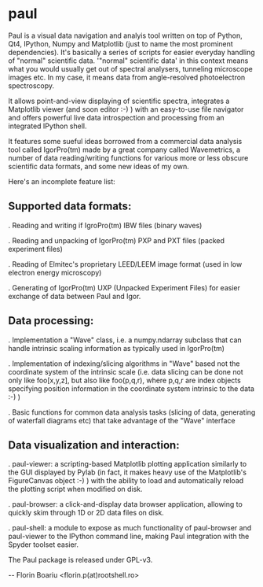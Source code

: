 paul
====

Paul is a visual data navigation and analyis tool written on top of Python,
Qt4, IPython, Numpy and Matplotlib (just to name the most prominent
dependencies). It's basically a series of scripts for easier everyday
handling of "normal" scientific data. '"normal" scientific data'
in this context means what you would usually get out of spectral
analysers, tunneling microscope images etc. In my case, it means
data from angle-resolved photoelectron spectroscopy.

It allows point-and-view displaying of scientific spectra, integrates
a Matplotlib viewer (and soon editor :-) ) with an easy-to-use file
navigator and offers powerful live data introspection and processing
from an integrated IPython shell.

It features some sueful ideas borrowed from a commercial data analysis 
tool called IgorPro(tm) made by a great company called Wavemetrics,
a number of data reading/writing functions for various more or less
obscure scientific data formats, and some new ideas of my own.

Here's an incomplete feature list:


Supported data formats:
-----------------------

  . Reading and writing if IgroPro(tm) IBW files (binary waves)

  . Reading and unpacking of IgorPro(tm) PXP and PXT
    files (packed experiment files)

  . Reading of Elmitec's proprietary LEED/LEEM image format
    (used in low electron energy microscopy)

  . Generating of IgorPro(tm) UXP (Unpacked Experiment Files)
    for easier exchange of data between Paul and Igor.


Data processing:
----------------

  . Implementation a "Wave" class, i.e. a numpy.ndarray subclass
    that can handle intrinsic scaling information as typically
    used in IgorPro(tm)

  . Implementation of indexing/slicing algorithms in "Wave" based
    not the coordinate system of the intrinsic scale (i.e.
    data slicing can be done not only like foo[x,y,z], but also
    like foo(p,q,r), where p,q,r are index objects specifying
    position information in the coordinate system intrinsic to
    the data :-) )

  . Basic functions for common data analysis tasks (slicing
    of data, generating of waterfall diagrams etc) that take
    advantage of the "Wave" interface


Data visualization and interaction:
-----------------------------------

  . paul-viewer:  a scripting-based Matplotlib plotting application
                  similarly to the GUI displayed by Pylab (in fact,
                  it makes heavy use of the Matplotlib's FigureCanvas
		  object :-) ) with the ability to load and
                  automatically reload the plotting script when
                  modified on disk.

  . paul-browser: a click-and-display data browser application, allowing
                  to quickly skim through 1D or 2D data files on disk.

  . paul-shell:   a module to expose as much functionality of 
                  paul-browser and paul-viewer to the IPython command
                  line, making Paul integration with the Spyder
                  toolset easier.


The Paul package is released under GPL-v3.
                  
-- 
Florin Boariu <florin.p(at)rootshell.ro>
                 
    
